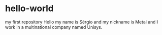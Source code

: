 # hello-world
my first repository
Hello my name is Sérgio and my nickname is Metal and I work in a multinational company named Unisys.

